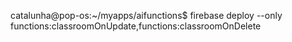 catalunha@pop-os:~/myapps/aifunctions$ firebase deploy --only functions:classroomOnUpdate,functions:classroomOnDelete